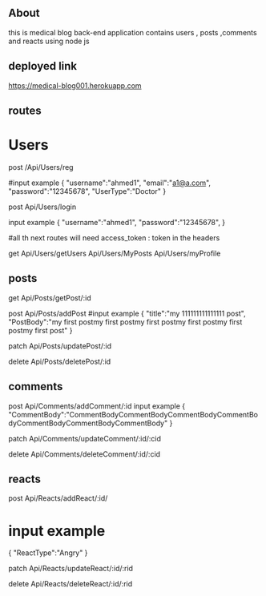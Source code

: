 ## About
this is medical blog back-end application contains users , posts ,comments and reacts using node js

## deployed link
https://medical-blog001.herokuapp.com

## routes
# Users

post
/Api/Users/reg

#input example
{
    "username":"ahmed1",
    "email":"a1@a.com",
    "password":"12345678",
    "UserType":"Doctor"
}

post
Api/Users/login

input example
{
    "username":"ahmed1",
    "password":"12345678",
}


#all th next routes will need
access_token : token
in the headers

get
Api/Users/getUsers
Api/Users/MyPosts
Api/Users/myProfile

## posts

get
Api/Posts/getPost/:id

post
Api/Posts/addPost
#input example
{
    "title":"my 111111111111111 post",
    "PostBody":"my first postmy first postmy first postmy first postmy first postmy first post"
}

patch
Api/Posts/updatePost/:id

delete
Api/Posts/deletePost/:id

## comments

post
Api/Comments/addComment/:id
input example
{
    "CommentBody":"CommentBodyCommentBodyCommentBodyCommentBodyCommentBodyCommentBodyCommentBody"
}

patch
Api/Comments/updateComment/:id/:cid

delete
Api/Comments/deleteComment/:id/:cid

## reacts

post
Api/Reacts/addReact/:id/
# input example
{
    "ReactType":"Angry"
}

patch
Api/Reacts/updateReact/:id/:rid

delete
Api/Reacts/deleteReact/:id/:rid
